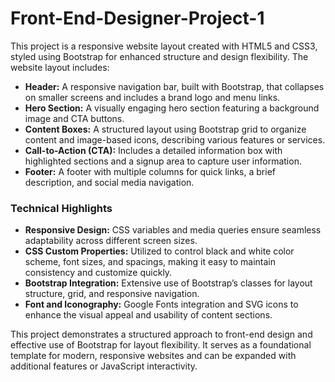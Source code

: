 # Front-End-Designer-Project-1
This project is a responsive website layout created with HTML5 and CSS3, styled using Bootstrap for enhanced structure and design flexibility. The website layout includes:

- **Header:**  A responsive navigation bar, built with Bootstrap, that collapses on smaller screens and includes a brand logo and menu links.
- **Hero Section:** A visually engaging hero section featuring a background image and CTA buttons.
- **Content Boxes:** A structured layout using Bootstrap grid to organize content and image-based icons, describing various features or services.
- **Call-to-Action (CTA):** Includes a detailed information box with highlighted sections and a signup area to capture user information.
- **Footer:** A footer with multiple columns for quick links, a brief description, and social media navigation.

### Technical Highlights
- **Responsive Design:** CSS variables and media queries ensure seamless adaptability across different screen sizes.
- **CSS Custom Properties:** Utilized to control black and white color scheme, font sizes, and spacings, making it easy to maintain consistency and customize quickly.
- **Bootstrap Integration:** Extensive use of Bootstrap’s classes for layout structure, grid, and responsive navigation.
- **Font and Iconography:** Google Fonts integration and SVG icons to enhance the visual appeal and usability of content sections.

This project demonstrates a structured approach to front-end design and effective use of Bootstrap for layout flexibility. It serves as a foundational template for modern, responsive websites and can be expanded with additional features or JavaScript interactivity.
